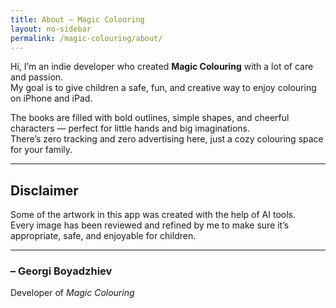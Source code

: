 ```yaml
---
title: About – Magic Colouring
layout: no-sidebar
permalink: /magic-colouring/about/
---
```


Hi, I’m an indie developer who created **Magic Colouring** with a lot of care and passion.  
My goal is to give children a safe, fun, and creative way to enjoy colouring on iPhone and iPad.  

The books are filled with bold outlines, simple shapes, and cheerful characters — perfect for little hands and big imaginations.  
There’s zero tracking and zero advertising here, just a cozy colouring space for your family.

---

## Disclaimer

Some of the artwork in this app was created with the help of AI tools.  
Every image has been reviewed and refined by me to make sure it’s appropriate, safe, and enjoyable for children.

---

### – Georgi Boyadzhiev  
Developer of *Magic Colouring*
